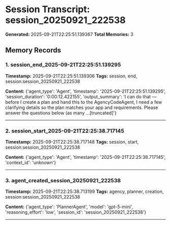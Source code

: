 # Session Transcript: session_20250921_222538

**Generated:** 2025-09-21T22:25:51.139367
**Total Memories:** 3

## Memory Records

### 1. session_end_2025-09-21T22:25:51.139295

**Timestamp:** 2025-09-21T22:25:51.139306
**Tags:** session, end, session:session_20250921_222538

**Content:** {'agent_type': 'Agent', 'timestamp': '2025-09-21T22:25:51.139295', 'session_duration': '0:00:12.422155', 'output_summary': 'I can do that — before I create a plan and hand this to the AgencyCodeAgent, I need a few clarifying details so the plan matches your app and requirements. Please answer the questions below (as many ...[truncated]'}

---

### 2. session_start_2025-09-21T22:25:38.717145

**Timestamp:** 2025-09-21T22:25:38.717148
**Tags:** session, start, session:session_20250921_222538

**Content:** {'agent_type': 'Agent', 'timestamp': '2025-09-21T22:25:38.717145', 'context_id': 'unknown'}

---

### 3. agent_created_session_20250921_222538

**Timestamp:** 2025-09-21T22:25:38.713199
**Tags:** agency, planner, creation, session:session_20250921_222538

**Content:** {'agent_type': 'PlannerAgent', 'model': 'gpt-5-mini', 'reasoning_effort': 'low', 'session_id': 'session_20250921_222538'}

---


